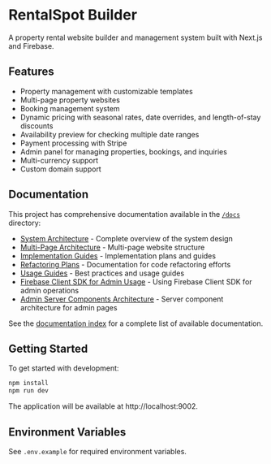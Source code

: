 # RentalSpot Builder

A property rental website builder and management system built with Next.js and Firebase.

## Features

- Property management with customizable templates
- Multi-page property websites
- Booking management system
- Dynamic pricing with seasonal rates, date overrides, and length-of-stay discounts
- Availability preview for checking multiple date ranges
- Payment processing with Stripe
- Admin panel for managing properties, bookings, and inquiries
- Multi-currency support
- Custom domain support

## Documentation

This project has comprehensive documentation available in the [`/docs`](docs) directory:

- [System Architecture](docs/architecture/overview.md) - Complete overview of the system design
- [Multi-Page Architecture](docs/architecture/multipage-architecture.md) - Multi-page website structure
- [Implementation Guides](docs/implementation/) - Implementation plans and guides
- [Refactoring Plans](docs/refactoring/) - Documentation for code refactoring efforts
- [Usage Guides](docs/guides/) - Best practices and usage guides
- [Firebase Client SDK for Admin Usage](docs/guides/firebase-admin-setup.md) - Using Firebase Client SDK for admin operations
- [Admin Server Components Architecture](docs/architecture/admin-server-components.md) - Server component architecture for admin pages

See the [documentation index](docs/README.md) for a complete list of available documentation.

## Getting Started

To get started with development:

```bash
npm install
npm run dev
```

The application will be available at http://localhost:9002.

## Environment Variables

See `.env.example` for required environment variables.